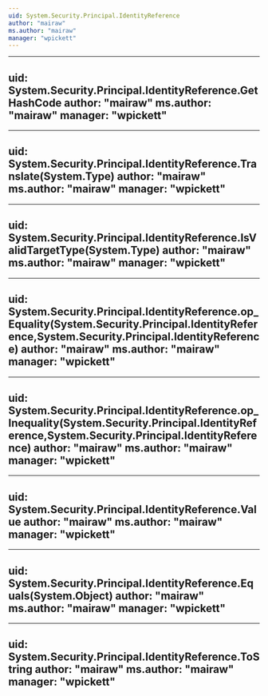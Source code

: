 ```yaml
---
uid: System.Security.Principal.IdentityReference
author: "mairaw"
ms.author: "mairaw"
manager: "wpickett"
---
```


---
uid: System.Security.Principal.IdentityReference.GetHashCode
author: "mairaw"
ms.author: "mairaw"
manager: "wpickett"
---

---
uid: System.Security.Principal.IdentityReference.Translate(System.Type)
author: "mairaw"
ms.author: "mairaw"
manager: "wpickett"
---

---
uid: System.Security.Principal.IdentityReference.IsValidTargetType(System.Type)
author: "mairaw"
ms.author: "mairaw"
manager: "wpickett"
---

---
uid: System.Security.Principal.IdentityReference.op_Equality(System.Security.Principal.IdentityReference,System.Security.Principal.IdentityReference)
author: "mairaw"
ms.author: "mairaw"
manager: "wpickett"
---

---
uid: System.Security.Principal.IdentityReference.op_Inequality(System.Security.Principal.IdentityReference,System.Security.Principal.IdentityReference)
author: "mairaw"
ms.author: "mairaw"
manager: "wpickett"
---

---
uid: System.Security.Principal.IdentityReference.Value
author: "mairaw"
ms.author: "mairaw"
manager: "wpickett"
---

---
uid: System.Security.Principal.IdentityReference.Equals(System.Object)
author: "mairaw"
ms.author: "mairaw"
manager: "wpickett"
---

---
uid: System.Security.Principal.IdentityReference.ToString
author: "mairaw"
ms.author: "mairaw"
manager: "wpickett"
---
